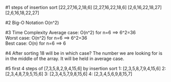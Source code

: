 #1 steps of insertion sort
[22,27,16,2,18,6] 
[2,27,16,22,18,6] 
[2,6,16,22,18,27]
[2,6,16,18,22,27]

#2 Big-O Notation
O(n^2)

#3 Time Complexity
Average case: O(n^2) for n=6 ==> 6^2=36  
Worst case: O(n^2) for n=6 ==> 6^2=36  
Best case: O(n) for n=6 ==> 6

#4 After sorting 18 will be in which case?
The number we are looking for is in the middle of the array. It will be held in average case.

#5 first 4 steps of [7,3,5,8,2,9,4,15,6] by insertion sort
1: [2,3,5,8,7,9,4,15,6]
2: [2,3,4,8,7,9,5,15,6]
3: [2,3,4,5,7,9,8,15,6]
4: [2,3,4,5,6,9,8,15,7]
